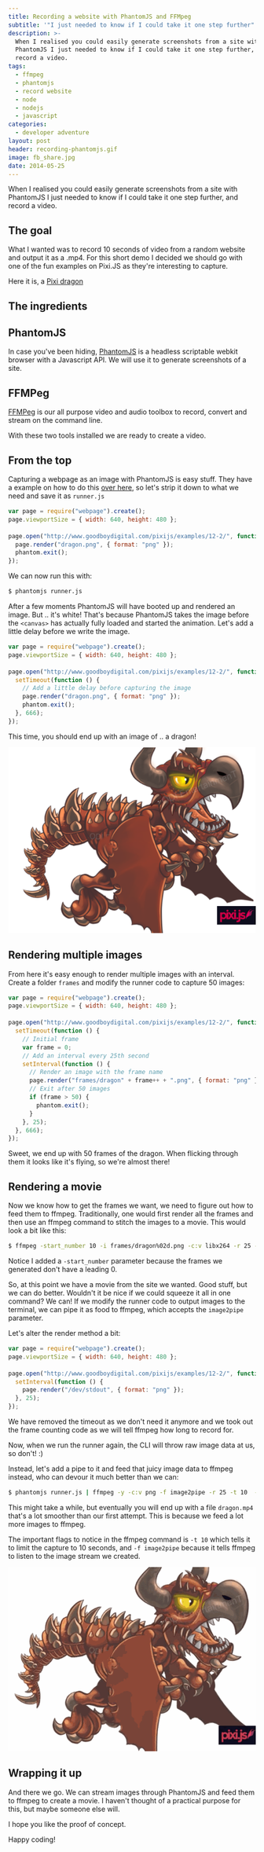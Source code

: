 ```yaml
---
title: Recording a website with PhantomJS and FFMpeg
subtitle: '"I just needed to know if I could take it one step further"'
description: >-
  When I realised you could easily generate screenshots from a site with
  PhantomJS I just needed to know if I could take it one step further, and
  record a video.
tags:
  - ffmpeg
  - phantomjs
  - record website
  - node
  - nodejs
  - javascript
categories:
  - developer adventure
layout: post
header: recording-phantomjs.gif
image: fb_share.jpg
date: 2014-05-25
---
```


When I realised you could easily generate screenshots from a site with PhantomJS I just needed to know if I could take it one step further, and record a video.

## The goal

What I wanted was to record 10 seconds of video from a random website and output it as a .mp4\. For this short demo I decided we should go with one of the fun examples on Pixi.JS as they're interesting to capture.

Here it is, a [Pixi dragon](http://www.goodboydigital.com/pixijs/examples/12-2/)

## The ingredients

## PhantomJS

In case you've been hiding, [PhantomJS](http://phantomjs.org/) is a headless scriptable webkit browser with a Javascript API. We will use it to generate screenshots of a site.

## FFMPeg

[FFMPeg](http://www.ffmpeg.org/) is our all purpose video and audio toolbox to record, convert and stream on the command line.

With these two tools installed we are ready to create a video.

<!-- Rectangle Ad -->

<!-- <center>
<ins class="adsbygoogle"
     style="display:inline-block;width:336px;height:280px"
     data-ad-client="ca-pub-0534492338431642"
     data-ad-slot="3199566305"></ins>
</center>
<script>
(adsbygoogle = window.adsbygoogle || []).push({});
</script> -->

## From the top

Capturing a webpage as an image with PhantomJS is easy stuff. They have a example on how to do this [over here](https://github.com/ariya/phantomjs/blob/master/examples/technews.js), so let's strip it down to what we need and save it as `runner.js`

```javascript
var page = require("webpage").create();
page.viewportSize = { width: 640, height: 480 };

page.open("http://www.goodboydigital.com/pixijs/examples/12-2/", function () {
  page.render("dragon.png", { format: "png" });
  phantom.exit();
});
```

We can now run this with:

```bash
$ phantomjs runner.js
```

After a few moments PhantomJS will have booted up and rendered an image. But .. it's white! That's because PhantomJS takes the image before the `<canvas>` has actually fully loaded and started the animation. Let's add a little delay before we write the image.

```javascript
var page = require("webpage").create();
page.viewportSize = { width: 640, height: 480 };

page.open("http://www.goodboydigital.com/pixijs/examples/12-2/", function () {
  setTimeout(function () {
    // Add a little delay before capturing the image
    page.render("dragon.png", { format: "png" });
    phantom.exit();
  }, 666);
});
```

This time, you should end up with an image of .. a dragon!

![Pixi Dragon](/images/screenshots/dragon01.png)

## Rendering multiple images

From here it's easy enough to render multiple images with an interval. Create a folder `frames` and modify the runner code to capture 50 images:

```javascript
var page = require("webpage").create();
page.viewportSize = { width: 640, height: 480 };

page.open("http://www.goodboydigital.com/pixijs/examples/12-2/", function () {
  setTimeout(function () {
    // Initial frame
    var frame = 0;
    // Add an interval every 25th second
    setInterval(function () {
      // Render an image with the frame name
      page.render("frames/dragon" + frame++ + ".png", { format: "png" });
      // Exit after 50 images
      if (frame > 50) {
        phantom.exit();
      }
    }, 25);
  }, 666);
});
```

Sweet, we end up with 50 frames of the dragon. When flicking through them it looks like it's flying, so we're almost there!

## Rendering a movie

Now we know how to get the frames we want, we need to figure out how to feed them to ffmpeg. Traditionally, one would first render all the frames and then use an ffmpeg command to stitch the images to a movie. This would look a bit like this:

```bash
$ ffmpeg -start_number 10 -i frames/dragon%02d.png -c:v libx264 -r 25 -pix_fmt yuv420p out.mp4
```

Notice I added a `-start_number` parameter because the frames we generated don't have a leading 0.

So, at this point we have a movie from the site we wanted. Good stuff, but we can do better. Wouldn't it be nice if we could squeeze it all in one command? We can! If we modify the runner code to output images to the terminal, we can pipe it as food to ffmpeg, which accepts the `image2pipe` parameter.

Let's alter the render method a bit:

```javascript
var page = require("webpage").create();
page.viewportSize = { width: 640, height: 480 };

page.open("http://www.goodboydigital.com/pixijs/examples/12-2/", function () {
  setInterval(function () {
    page.render("/dev/stdout", { format: "png" });
  }, 25);
});
```

We have removed the timeout as we don't need it anymore and we took out the frame counting code as we will tell ffmpeg how long to record for.

Now, when we run the runner again, the CLI will throw raw image data at us, so don't! :)

Instead, let's add a pipe to it and feed that juicy image data to ffmpeg instead, who can devour it much better than we can:

```bash
$ phantomjs runner.js | ffmpeg -y -c:v png -f image2pipe -r 25 -t 10  -i - -c:v libx264 -pix_fmt yuv420p -movflags +faststart dragon.mp4
```

This might take a while, but eventually you will end up with a file `dragon.mp4` that's a lot smoother than our first attempt. This is because we feed a lot more images to ffmpeg.

The important flags to notice in the ffmpeg command is `-t 10` which tells it to limit the capture to 10 seconds, and `-f image2pipe` because it tells ffmpeg to listen to the image stream we created.

![Pixi Dragon](/images/screenshots/dragon.gif)

## Wrapping it up

And there we go. We can stream images through PhantomJS and feed them to ffmpeg to create a movie. I haven't thought of a practical purpose for this, but maybe someone else will.

I hope you like the proof of concept.

Happy coding!
